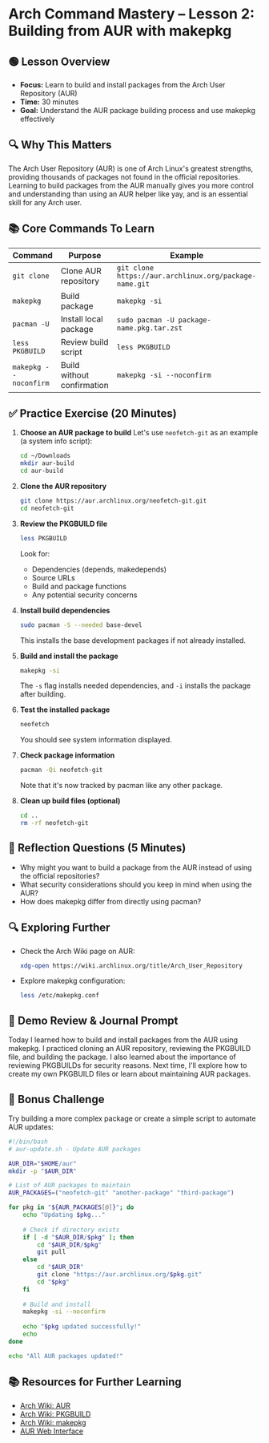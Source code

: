 # Arch Command Mastery – Lesson 2: Building from AUR with makepkg

## 🟢 Lesson Overview
- **Focus:** Learn to build and install packages from the Arch User Repository (AUR)
- **Time:** 30 minutes
- **Goal:** Understand the AUR package building process and use makepkg effectively

## 🔍 Why This Matters
The Arch User Repository (AUR) is one of Arch Linux's greatest strengths, providing thousands of packages not found in the official repositories. Learning to build packages from the AUR manually gives you more control and understanding than using an AUR helper like yay, and is an essential skill for any Arch user.

## 📚 Core Commands To Learn

| Command | Purpose | Example |
|---------|---------|---------|
| `git clone` | Clone AUR repository | `git clone https://aur.archlinux.org/package-name.git` |
| `makepkg` | Build package | `makepkg -si` |
| `pacman -U` | Install local package | `sudo pacman -U package-name.pkg.tar.zst` |
| `less PKGBUILD` | Review build script | `less PKGBUILD` |
| `makepkg --noconfirm` | Build without confirmation | `makepkg -si --noconfirm` |

## ✅ Practice Exercise (20 Minutes)

1. **Choose an AUR package to build**
   Let's use `neofetch-git` as an example (a system info script):
   ```bash
   cd ~/Downloads
   mkdir aur-build
   cd aur-build
   ```

2. **Clone the AUR repository**
   ```bash
   git clone https://aur.archlinux.org/neofetch-git.git
   cd neofetch-git
   ```

3. **Review the PKGBUILD file**
   ```bash
   less PKGBUILD
   ```
   Look for:
   - Dependencies (depends, makedepends)
   - Source URLs
   - Build and package functions
   - Any potential security concerns

4. **Install build dependencies**
   ```bash
   sudo pacman -S --needed base-devel
   ```
   This installs the base development packages if not already installed.

5. **Build and install the package**
   ```bash
   makepkg -si
   ```
   The `-s` flag installs needed dependencies, and `-i` installs the package after building.

6. **Test the installed package**
   ```bash
   neofetch
   ```
   You should see system information displayed.

7. **Check package information**
   ```bash
   pacman -Qi neofetch-git
   ```
   Note that it's now tracked by pacman like any other package.

8. **Clean up build files (optional)**
   ```bash
   cd ..
   rm -rf neofetch-git
   ```

## 🧠 Reflection Questions (5 Minutes)
- Why might you want to build a package from the AUR instead of using the official repositories?
- What security considerations should you keep in mind when using the AUR?
- How does makepkg differ from directly using pacman?

## 🔍 Exploring Further
- Check the Arch Wiki page on AUR:
  ```bash
  xdg-open https://wiki.archlinux.org/title/Arch_User_Repository
  ```
- Explore makepkg configuration:
  ```bash
  less /etc/makepkg.conf
  ```

## 📝 Demo Review & Journal Prompt
Today I learned how to build and install packages from the AUR using makepkg.
I practiced cloning an AUR repository, reviewing the PKGBUILD file, and building the package.
I also learned about the importance of reviewing PKGBUILDs for security reasons.
Next time, I'll explore how to create my own PKGBUILD files or learn about maintaining AUR packages.

## 🌟 Bonus Challenge
Try building a more complex package or create a simple script to automate AUR updates:

```bash
#!/bin/bash
# aur-update.sh - Update AUR packages

AUR_DIR="$HOME/aur"
mkdir -p "$AUR_DIR"

# List of AUR packages to maintain
AUR_PACKAGES=("neofetch-git" "another-package" "third-package")

for pkg in "${AUR_PACKAGES[@]}"; do
    echo "Updating $pkg..."
    
    # Check if directory exists
    if [ -d "$AUR_DIR/$pkg" ]; then
        cd "$AUR_DIR/$pkg"
        git pull
    else
        cd "$AUR_DIR"
        git clone "https://aur.archlinux.org/$pkg.git"
        cd "$pkg"
    fi
    
    # Build and install
    makepkg -si --noconfirm
    
    echo "$pkg updated successfully!"
    echo
done

echo "All AUR packages updated!"
```

## 📚 Resources for Further Learning
- [Arch Wiki: AUR](https://wiki.archlinux.org/title/Arch_User_Repository)
- [Arch Wiki: PKGBUILD](https://wiki.archlinux.org/title/PKGBUILD)
- [Arch Wiki: makepkg](https://wiki.archlinux.org/title/Makepkg)
- [AUR Web Interface](https://aur.archlinux.org/)